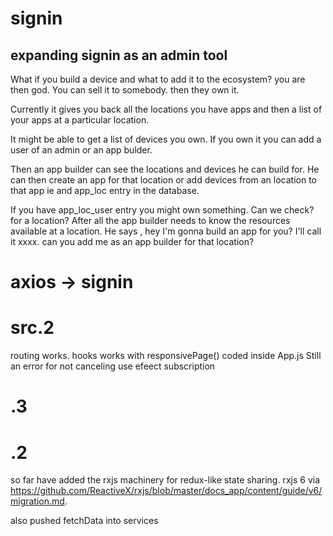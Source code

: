 # signin 
## expanding signin as an admin tool

What if you build a device and what to add it to the ecosystem? you are then god. You can sell it to somebody. then they own it.

Currently it gives you back all the locations you have apps and then a list of your apps at a particular location.

It might be able to get a list of devices you own. If you own it you can add a user of an admin or an app bulder.

Then an app builder can see the locations and devices he can build for. He can then create an app for that location or add devices from an location to that app ie and app_loc entry in the database.

If you have app_loc_user entry you might own something. Can we check? for a location? After all the app builder needs to know the resources available at a location. He says , hey I'm gonna build an app for you? I'll call it xxxx. can you add me as an app builder for that location?


# axios -> signin
# src.2
routing works.  hooks works with responsivePage() coded inside App.js Still an error for not canceling use efeect subscription

# .3 
# .2
so far have added the rxjs machinery for redux-like state sharing. rxjs 6  via https://github.com/ReactiveX/rxjs/blob/master/docs_app/content/guide/v6/migration.md. 

also pushed fetchData into services